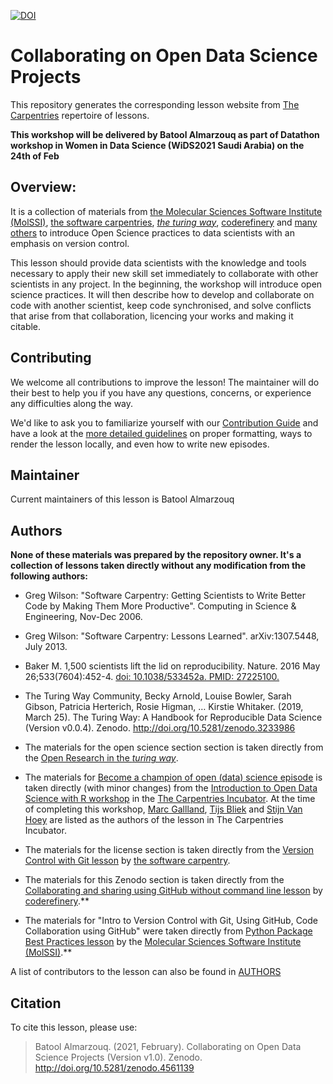 [![DOI](https://zenodo.org/badge/337206479.svg)](https://zenodo.org/badge/latestdoi/337206479)

# Collaborating on Open Data Science Projects

This repository generates the corresponding lesson website from [The Carpentries](https://carpentries.org/) repertoire of lessons. 

**This workshop will be delivered by Batool Almarzouq as part of Datathon workshop in Women in Data Science (WiDS2021 Saudi Arabia) on the 24th of Feb**

## Overview:

It is a collection of materials from [the Molecular Sciences Software Institute (MolSSI)](http://education.molssi.org/python-package-best-practices/), [the software carpentries](https://swcarpentry.github.io/git-novice/), [_the turing way_](https://the-turing-way.netlify.app/welcome.html), [coderefinery](https://coderefinery.org/) and [many others](https://github.com/BatoolMM/Collaborating-on-Open-Data-Science-Projects/blob/gh-pages/AUTHORS) to introduce Open Science practices to data scientists with an emphasis on version control.

This lesson should provide data scientists with the knowledge and tools necessary to apply their new skill set immediately to collaborate with other scientists in any project. In the beginning, the workshop will introduce open science practices. It will then describe how to develop and collaborate on code with another scientist, keep code synchronised, and solve conflicts that arise from that collaboration, licencing your works and making it citable.


## Contributing

We welcome all contributions to improve the lesson! The maintainer will do their best to help you if you have any
questions, concerns, or experience any difficulties along the way.

We'd like to ask you to familiarize yourself with our [Contribution Guide](CONTRIBUTING.md) and have a look at
the [more detailed guidelines][lesson-example] on proper formatting, ways to render the lesson locally, and even
how to write new episodes.


## Maintainer

Current maintainers of this lesson is Batool Almarzouq

## Authors

**None of these materials was prepared by the repository owner. It's a collection of lessons taken directly without any modification from the following authors:**

- Greg Wilson: "Software Carpentry: Getting Scientists to Write Better
Code by Making Them More Productive".  Computing in Science &
Engineering, Nov-Dec 2006.

- Greg Wilson: "Software Carpentry: Lessons Learned". arXiv:1307.5448,
July 2013.

- Baker M. 1,500 scientists lift the lid on reproducibility. Nature. 2016 May 26;533(7604):452-4. [doi: 10.1038/533452a. PMID: 27225100.](https://pubmed.ncbi.nlm.nih.gov/27225100/)

- The Turing Way Community, Becky Arnold, Louise Bowler, Sarah Gibson, Patricia Herterich, Rosie Higman, … Kirstie Whitaker. (2019, March 25). The Turing Way: A Handbook for Reproducible Data Science (Version v0.0.4). Zenodo. http://doi.org/10.5281/zenodo.3233986

- The materials for the open science section section is taken directly from the [Open Research in the _turing way_](https://the-turing-way.netlify.app/reproducible-research/open.html).

- The materials for [Become a champion of open (data) science episode](https://batoolmm.github.io/Collaborating-on-Open-Data-Science-Projects/02-opendata/index.html) is taken directly (with minor changes) from the [Introduction to Open Data Science with R workshop](https://carpentries-incubator.github.io/open-science-with-r/09-champion/index.html) in the [The Carpentries Incubator](https://github.com/carpentries-incubator/proposals/#the-carpentries-incubator). At the time of completing this workshop, [Marc Gallland](m.galland@uva.nl), [Tijs Bliek](M.Bliek@uva.nl) and [Stijn Van Hoey](stijnvanhoey@gmail.com) are listed as the authors of the lesson in The Carpentries Incubator.

- The materials for the license section is taken directly from the [Version Control with Git lesson](https://swcarpentry.github.io/git-novice/11-licensing/index.html) by [the software carpentry](https://software-carpentry.org/).

- The materials for this Zenodo section is taken directly from the [Collaborating and sharing using GitHub without command line lesson](https://coderefinery.github.io/github-without-command-line/doi/) by [coderefinery](https://coderefinery.org/).**

- The materials for "Intro to Version Control with Git, Using GitHub,  Code Collaboration using GitHub" were taken directly from [Python Package Best Practices lesson](http://education.molssi.org/python-package-best-practices/02-git/index.html) by the [Molecular Sciences Software Institute (MolSSI)](https://molssi.org/).**

A list of contributors to the lesson can also be found in [AUTHORS](AUTHORS)

## Citation

To cite this lesson, please use:

> Batool Almarzouq. (2021, February). Collaborating on Open Data Science Projects (Version v1.0). Zenodo. http://doi.org/10.5281/zenodo.4561139

[lesson-example]: https://carpentries.github.io/lesson-example
